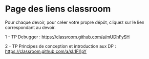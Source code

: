 # Page des liens classroom

Pour chaque devoir, pour créer votre propre dépôt, cliquez sur le lien correspondant au devoir.

1 - TP Debugger : https://classroom.github.com/a/mUDhFySH

2 - TP Principes de conception et introduction aux DP : https://classroom.github.com/a/sL1Fl1pY
